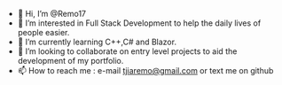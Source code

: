 - 👋 Hi, I’m @Remo17
- 👀 I’m interested in Full Stack Development to help the daily lives of people easier.
- 🌱 I’m currently learning C++,C# and Blazor.
- 💞️ I’m looking to collaborate on entry level projects to aid the development of my portfolio.
- 📫 How to reach me : e-mail tjiaremo@gmail.com or text me on github

<!---
Remo17/Remo17 is a ✨ special ✨ repository because its `README.md` (this file) appears on your GitHub profile.
You can click the Preview link to take a look at your changes.
--->
